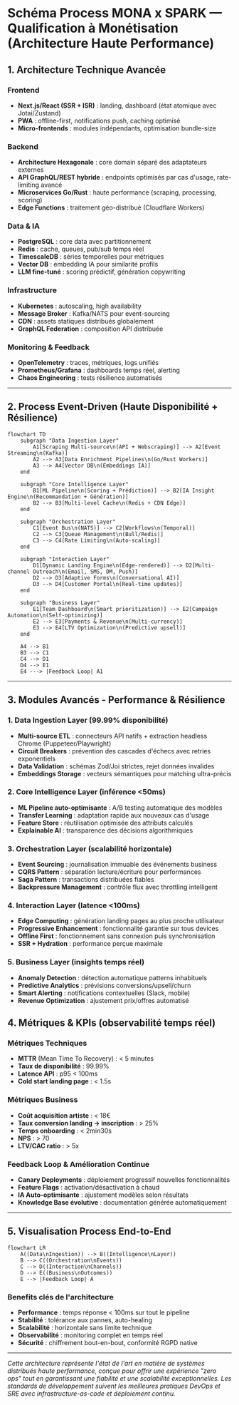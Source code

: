 # Schéma Process MONA x SPARK — Qualification à Monétisation (Architecture Haute Performance)

## 1. Architecture Technique Avancée

### Frontend
- **Next.js/React (SSR + ISR)** : landing, dashboard (état atomique avec Jotai/Zustand)
- **PWA** : offline-first, notifications push, caching optimisé
- **Micro-frontends** : modules indépendants, optimisation bundle-size

### Backend
- **Architecture Hexagonale** : core domain séparé des adaptateurs externes
- **API GraphQL/REST hybride** : endpoints optimisés par cas d'usage, rate-limiting avancé
- **Microservices Go/Rust** : haute performance (scraping, processing, scoring)
- **Edge Functions** : traitement géo-distribué (Cloudflare Workers)

### Data & IA
- **PostgreSQL** : core data avec partitionnement
- **Redis** : cache, queues, pub/sub temps réel
- **TimescaleDB** : séries temporelles pour métriques
- **Vector DB** : embedding IA pour similarité profils
- **LLM fine-tuné** : scoring prédictif, génération copywriting

### Infrastructure
- **Kubernetes** : autoscaling, high availability
- **Message Broker** : Kafka/NATS pour event-sourcing
- **CDN** : assets statiques distribués globalement
- **GraphQL Federation** : composition API distribuée

### Monitoring & Feedback
- **OpenTelemetry** : traces, métriques, logs unifiés
- **Prometheus/Grafana** : dashboards temps réel, alerting
- **Chaos Engineering** : tests résilience automatisés

---

## 2. Process Event-Driven (Haute Disponibilité + Résilience)

```mermaid
flowchart TD
    subgraph "Data Ingestion Layer"
        A1[Scraping Multi-source\n(API + Webscraping)] --> A2[Event Streaming\n(Kafka)]    
        A2 --> A3[Data Enrichment Pipelines\n(Go/Rust Workers)]
        A3 --> A4[Vector DB\n(Embeddings IA)]    
    end
    
    subgraph "Core Intelligence Layer"
        B1[ML Pipeline\n(Scoring + Prédiction)] --> B2[IA Insight Engine\n(Recommandation + Génération)]    
        B2 --> B3[Multi-level Cache\n(Redis + CDN Edge)]
    end
    
    subgraph "Orchestration Layer"
        C1[Event Bus\n(NATS)] --> C2[Workflows\n(Temporal)]    
        C2 --> C3[Queue Management\n(Bull/Redis)]    
        C3 --> C4[Rate Limiting\n(Auto-scaling)]    
    end
    
    subgraph "Interaction Layer"
        D1[Dynamic Landing Engine\n(Edge-rendered)] --> D2[Multi-channel Outreach\n(Email, SMS, DM, Push)]    
        D2 --> D3[Adaptive Forms\n(Conversational AI)]    
        D3 --> D4[Customer Portal\n(Real-time updates)]    
    end
    
    subgraph "Business Layer"
        E1[Team Dashboard\n(Smart prioritization)] --> E2[Campaign Automation\n(Self-optimizing)]    
        E2 --> E3[Payments & Revenue\n(Multi-currency)]    
        E3 --> E4[LTV Optimization\n(Predictive upsell)]    
    end
    
    A4 --> B1
    B3 --> C1
    C4 --> D1
    D4 --> E1
    E4 ---> |Feedback Loop| A1
```

---

## 3. Modules Avancés - Performance & Résilience

### 1. Data Ingestion Layer (99.99% disponibilité)
- **Multi-source ETL** : connecteurs API natifs + extraction headless Chrome (Puppeteer/Playwright)
- **Circuit Breakers** : prévention des cascades d'échecs avec retries exponentiels
- **Data Validation** : schémas Zod/Joi strictes, rejet données invalides
- **Embeddings Storage** : vecteurs sémantiques pour matching ultra-précis

### 2. Core Intelligence Layer (inférence <50ms)
- **ML Pipeline auto-optimisante** : A/B testing automatique des modèles
- **Transfer Learning** : adaptation rapide aux nouveaux cas d'usage
- **Feature Store** : réutilisation optimisée des attributs calculés
- **Explainable AI** : transparence des décisions algorithmiques

### 3. Orchestration Layer (scalabilité horizontale)
- **Event Sourcing** : journalisation immuable des événements business
- **CQRS Pattern** : séparation lecture/écriture pour performances
- **Saga Pattern** : transactions distribuées fiables
- **Backpressure Management** : contrôle flux avec throttling intelligent

### 4. Interaction Layer (latence <100ms)
- **Edge Computing** : génération landing pages au plus proche utilisateur
- **Progressive Enhancement** : fonctionnalité garantie sur tous devices
- **Offline First** : fonctionnement sans connexion puis synchronisation
- **SSR + Hydration** : performance perçue maximale

### 5. Business Layer (insights temps réel)
- **Anomaly Detection** : détection automatique patterns inhabituels
- **Predictive Analytics** : prévisions conversions/upsell/churn
- **Smart Alerting** : notifications contextuelles (Slack, mobile)
- **Revenue Optimization** : ajustement prix/offres automatisé

## 4. Métriques & KPIs (observabilité temps réel)

### Métriques Techniques
- **MTTR** (Mean Time To Recovery) : < 5 minutes
- **Taux de disponibilité** : 99.99%
- **Latence API** : p95 < 100ms
- **Cold start landing page** : < 1.5s

### Métriques Business
- **Coût acquisition artiste** : < 18€
- **Taux conversion landing → inscription** : > 25% 
- **Temps onboarding** : < 2min30s
- **NPS** : > 70
- **LTV/CAC ratio** : > 5x

### Feedback Loop & Amélioration Continue
- **Canary Deployments** : déploiement progressif nouvelles fonctionnalités
- **Feature Flags** : activation/désactivation à chaud
- **IA Auto-optimisante** : ajustement modèles selon résultats
- **Knowledge Base évolutive** : documentation générée automatiquement

---

## 5. Visualisation Process End-to-End

```mermaid
flowchart LR
    A((Data\nIngestion)) --> B((Intelligence\nLayer))    
    B --> C((Orchestration\nEvents))    
    C --> D((Interaction\nChannels))    
    D --> E((Business\nOutcomes))    
    E --> |Feedback Loop| A    
```

### Benefits clés de l'architecture
- **Performance** : temps réponse < 100ms sur tout le pipeline
- **Stabilité** : tolérance aux pannes, auto-healing
- **Scalabilité** : horizontale sans limite technique
- **Observabilité** : monitoring complet en temps réel
- **Sécurité** : chiffrement bout-en-bout, conformité RGPD native

---

*Cette architecture représente l'état de l'art en matière de systèmes distribués haute performance, conçue pour offrir une expérience "zero ops" tout en garantissant une fiabilité et une scalabilité exceptionnelles. Les standards de développement suivent les meilleures pratiques DevOps et SRE avec infrastructure-as-code et déploiement continu.*

